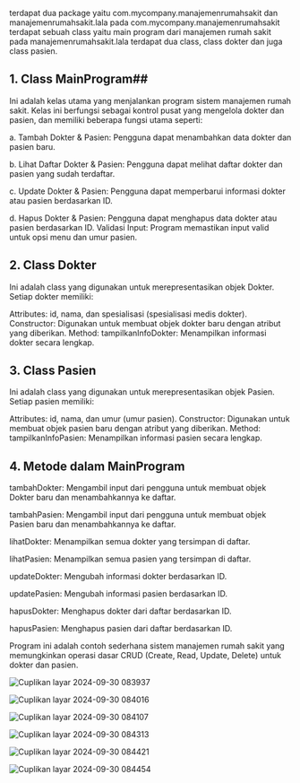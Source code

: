 terdapat dua package yaitu com.mycompany.manajemenrumahsakit dan manajemenrumahsakit.lala
pada com.mycompany.manajemenrumahsakit terdapat sebuah class yaitu main program dari manajemen rumah sakit
pada manajemenrumahsakit.lala terdapat dua class, class dokter dan juga class pasien.
 
 ## 1. Class MainProgram##
 
Ini adalah kelas utama yang menjalankan program sistem manajemen rumah sakit. Kelas ini berfungsi sebagai kontrol pusat yang mengelola dokter dan pasien, dan memiliki beberapa fungsi utama seperti:

a. Tambah Dokter & Pasien: Pengguna dapat menambahkan data dokter dan pasien baru.

b. Lihat Daftar Dokter & Pasien: Pengguna dapat melihat daftar dokter dan pasien yang sudah terdaftar.

c. Update Dokter & Pasien: Pengguna dapat memperbarui informasi dokter atau pasien berdasarkan ID.

d. Hapus Dokter & Pasien: Pengguna dapat menghapus data dokter atau pasien berdasarkan ID.
Validasi Input: Program memastikan input valid untuk opsi menu dan umur pasien.

## 2. Class Dokter
Ini adalah class yang digunakan untuk merepresentasikan objek Dokter. Setiap dokter memiliki:

Attributes: id, nama, dan spesialisasi (spesialisasi medis dokter).
Constructor: Digunakan untuk membuat objek dokter baru dengan atribut yang diberikan.
Method:
tampilkanInfoDokter: Menampilkan informasi dokter secara lengkap.

## 3. Class Pasien
Ini adalah class yang digunakan untuk merepresentasikan objek Pasien. Setiap pasien memiliki:

Attributes: id, nama, dan umur (umur pasien).
Constructor: Digunakan untuk membuat objek pasien baru dengan atribut yang diberikan.
Method:
tampilkanInfoPasien: Menampilkan informasi pasien secara lengkap.

## 4. Metode dalam MainProgram
   
tambahDokter: Mengambil input dari pengguna untuk membuat objek Dokter baru dan menambahkannya ke daftar.

tambahPasien: Mengambil input dari pengguna untuk membuat objek Pasien baru dan menambahkannya ke daftar.

lihatDokter: Menampilkan semua dokter yang tersimpan di daftar.

lihatPasien: Menampilkan semua pasien yang tersimpan di daftar.

updateDokter: Mengubah informasi dokter berdasarkan ID.

updatePasien: Mengubah informasi pasien berdasarkan ID.

hapusDokter: Menghapus dokter dari daftar berdasarkan ID.

hapusPasien: Menghapus pasien dari daftar berdasarkan ID.

Program ini adalah contoh sederhana sistem manajemen rumah sakit yang memungkinkan operasi dasar CRUD (Create, Read, Update, Delete) untuk dokter dan pasien.



![Cuplikan layar 2024-09-30 083937](https://github.com/user-attachments/assets/858729f4-12a8-40d0-88fa-caa83412ad81)

![Cuplikan layar 2024-09-30 084016](https://github.com/user-attachments/assets/7563e8cc-8a0d-4485-9215-179b5a0e2ef9)

![Cuplikan layar 2024-09-30 084107](https://github.com/user-attachments/assets/5b06f1bc-fa5a-4047-9c83-19d96673519e)

![Cuplikan layar 2024-09-30 084313](https://github.com/user-attachments/assets/2a963de1-1c2c-4869-8a8c-af49a06f48e5)

![Cuplikan layar 2024-09-30 084421](https://github.com/user-attachments/assets/7978605c-251d-406c-9c89-50a698af226f)

![Cuplikan layar 2024-09-30 084454](https://github.com/user-attachments/assets/e817a5e1-9c79-4bbb-98d9-0501fcf832bc)










